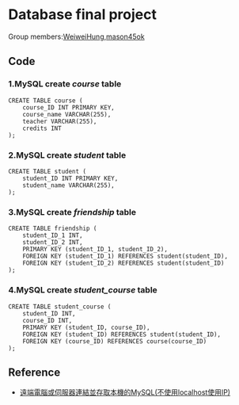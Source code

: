 # Database final project
Group members:[WeiweiHung](https://github.com/WeiweiHung),[mason45ok](https://github.com/mason45ok)
## Code  
### 1.MySQL create *course* table
```
CREATE TABLE course (
    course_ID INT PRIMARY KEY,
    course_name VARCHAR(255),
    teacher VARCHAR(255),
    credits INT
);
```
### 2.MySQL create *student* table
```
CREATE TABLE student (
    student_ID INT PRIMARY KEY,
    student_name VARCHAR(255),
);
```
### 3.MySQL create *friendship* table  
```
CREATE TABLE friendship (
    student_ID_1 INT,
    student_ID_2 INT,
    PRIMARY KEY (student_ID_1, student_ID_2),
    FOREIGN KEY (student_ID_1) REFERENCES student(student_ID),
    FOREIGN KEY (student_ID_2) REFERENCES student(student_ID)
);
```
### 4.MySQL create *student_course* table  
```
CREATE TABLE student_course (
    student_ID INT,
    course_ID INT,
    PRIMARY KEY (student_ID, course_ID),
    FOREIGN KEY (student_ID) REFERENCES student(student_ID),
    FOREIGN KEY (course_ID) REFERENCES course(course_ID)
);
```
## Reference
+ [遠端電腦或伺服器連結並存取本機的MySQL(不使用localhost使用IP)](https://evacyl52201.pixnet.net/blog/post/38835291)
